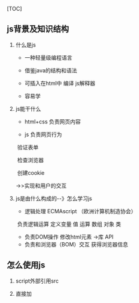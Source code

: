 [TOC]

## js背景及知识结构

1. 什么是js

   - 一种轻量级编程语言

   - 借鉴java的结构和语法

   - 可插入在html中 编译 js解释器

   - 容易学

2. js能干什么

   - html+css 负责网页内容

   - js 负责网页行为

   ​	验证表单

   ​	检查浏览器

   ​	创建cookie

   ->>实现和用户的交互

3. js是由什么构成的--》怎么学习js

   - 逻辑处理  ECMAscript （欧洲计算机制造协会）

   ​	负责逻辑运算 定义变量 值 运算 数组 对象 类

   - 负责DOM操作 修改html元素  ->库   API
   - 负责和浏览器（BOM）交互 获得浏览器信息 

## 怎么使用js

1. script外部引用src

2. 直接加<script>标签

3. 在标签中加属性

   onclick = "     "

## 语法

1. 用字母、数字、特殊符号组成的命令

2. 字母大小写敏感

3. 一行一个命令 

   或者分号区分命令

   最好都用分号

4. 注释

   //单行注释

   /*   */ 多行注释

5. 输出

   alert()

   console.log()

### 值

- 数字
  + 整数
  + 小数 浮点数
- 字符串
- 布尔值

### 变量

直接量

变量是容器

​	把直接量（数字、字符串）打包下 变成对象  产生一个地址  放在变量中

#### 变量声明

创建变量	var x  

给变量一个值	x = "hello world"

​	可以写在一起	var x=1

​	可以同时声明多个变量	var x, y ,z

​											var x=1,y=2,z=3

变量名规则

- 数字、字母、下划线组成
- 第一位是字母或者下划线 一般是字母开始
- 区分大小写

### 运算符

- 算数运算符

  +-*/	还有取模%

  顺序	从左往右  先计算括号里面的  先乘除后加减  

  加法注意：

  ~~~javascript
  1 + "a"
  //有字符串 左右两边当字符串能处理  结果是1a
  
  1 + false 
  //有布尔值 true=1 false=0  结果是1+0=1
  
  false + "a"
  //结果是 falsea
  
  //- * /都是转成数字
  
  ~~~

- 赋值运算符

  a = a + 10

  a += 10

- 比较运算符

  ~~~javascript
  a = 1 > 2
  //a = false
  
  2 >= 2
  //true
  
  0 == false
  //返回true   == 比较值  两边都转成数字
  
  0 === false
  //返回false  0是数字  falase是布尔值   === 比较类型和值
  
  //  !=
  ~~~

- 逻辑运算符

  &&    两边是布尔值  得到的结果也是布尔值  true && true  返回true

  ||     a  ||  b 中一个true  返回true

  !    

- 按位运算符

  后面再说
  
- 自增运算符

  ~~~javascript
  ++a;
  a++;
   
  ~~~

  一元运算符操作一个变量  ++a

  二元运算符操作两个变量   a+b

  一元运算优先级高于二元运算

### 数据类型

js是弱类型

- 小结

  6种基本类型：

  number   int	float

  string   字符串

  boolean  true false

  null   对象是空 null

  undefined   undefined  变量未定义  var x   x这时候是undefied

  object   除了上面，都是对象

null = = undefined   结果是true

Number()、String()、Boolean()创建的是对象

#### 判断数据类型

常用4种方式

- `typeof`

  注意null function

  ​	`typeof null `会判断的是`"object"`

  ​	`typeof function(){}` 判断的是`"function"`

  无法判断对象的具体类型

- `Object.prototype.toString.call(x)`

  推荐使用此方法

  怎么判断数据类型是数组？ 用该方法

  不判断自定义的对象的具体类型   可以判断正则表达

- `instanceof`

  仅能判断对象的具体类型

  `1 instanceof Number ` 返回`false`

- constructor

  `(1).constructor`   返回`Number`

  查看对象对应的构造函数

  很方便造假
  
  
  
  ~~~javascript
  // 判断数组的方式
  var arr = [1,2,3]
  
  console.log(arr.constructor == Array);//返回true,这种方法判断数组不适用不同的window作用域（不同文档下）
  
  Object.prototype.toString.call(要判断的对象名) == "[object Array]"; //该方法判断数组最好
  
  
  // 类数组转数组
  Array.prototype.slice.call(类数组)
  Array.from(类数组)
  [...类数组名]
  ~~~
  
  

原始类型

- 数字 Number
- 字符串 String
- 布尔值 Boolean

- 对象 Object

  系统自带的 

  - 数组 [ ]  把原始类型排列好

  有下标  从零开始

  - 函数

  自定义对象  {}

~~~javascript
var a
//这时候的数据类型是undefined

var a = null
//表示a 是对象（Object）, 是个空对象

typeof()
//看数据类型
~~~



### 自定义数据类型判断

~~~javascript
function func(x) {
    // 基本类型
    var type = typeof x;

    if(type == "object"){
        // js提供的对象类型
        type = Object.prototype.toString.call(x);

        if(type == "[object Object]") {
            // 自定义对象
            type = "[object " + x.constructor.name + "]";
        }
        if(type ==  "[object Null]"){
            // 因为null属于基本类型，为了统一
            type = "null";
        }
        return type;
    }
    return type;
}
~~~





### 数据类型的转换

- 转数字

  Number()  显示转换

  1 + "a"  隐式转换

- 转字符串

  String()  显示转换

  a.toString()  系统自带的





### 流程控制

条件判断

~~~javascript
if(表达式){
    语句
}
~~~

switch选择

~~~javascript
switch(表达式 的值){
    case: 1:
     	a = 1; 
        b ++;
        break;
        //break跳出
    case: 2:
        break;
    default:
        a ++;
        //默认做啥啥啥
}
~~~

循环

重复多次的做事情

~~~javascript
for( var a = 1; a <= 10; a++){
	console.log("XXXX");
}

// b< 10才是真正判断有效的次数
for(var a = 0, b= 0; a<5, b<10; a++, b++) {
    k = a+b; //18 a、b都是9
} 
~~~



~~~javascript
var a = 1;
  while(a <= 10){
  	console.log("XXXX");
  	a = a+1;
  }

  while(true){
      console.log("XXXX");
      a = a+1;
      if(a > 10){
          break;
      }
  }

  //break会跳出while或者switch的大括号 的结束的大括号

//while和for的区别 while一般用于不知道循环次数

  //continue跳到开始的大括号 开始执行循环

  do {
     console.log("XXXX");
      a = a+1; 
  }while(a <=10);
~~~



## 函数

代码的复用，把特定功能的语句打包放在一起

### 定义

~~~javascript
//定义了一个函数
function 函数名(参数){
	执行的语句
}

//调用方式一
函数名()；

//调用方式二
var fname = 函数名；
fname();
~~~

### 三种函数声明方法

~~~javascript
// 1 function 命令
function print(s) {
  console.log(s);
}

// 2 函数表达式
var print = function(s) {
  console.log(s);
};

var print = function x(){
  console.log(typeof x);
};
x // ReferenceError: x is not defined
print() // function
// 采用函数表达式声明函数时，function命令后面不带有函数名。如果加上函数名，该函数名只在函数体内部有效，在函数体外部无效。

// 3 Function 构造函数
var add = new Function(
  'x',
  'y',
  'return x + y'
);

// 等同于 
function add(x, y) {
  return x + y;
}
~~~



### 实参、形参

- 默认值问题（重要）

~~~javascript
function slogan(num, time){
    // if(time == undefined){
    //		time = 7;
	//	}
    time = time || 7;   //给time一个默认值
    
    for(var a = 1; a <= num; a++){
        console.log("XXXX");
    }
}

slogan(10);
~~~

### 动态参数

~~~javascript
//函数调用
// 传参 以数组的形式  存在arguments

// 实现任意参数的求和
function add(){
    var z = 0;
    for(var i = 0;i < arguments.length; i++){
        z += arguments[i];  
    }
    return z;
}

var rs = add(1,2,4,5,23);

// 完善后的写法
function add() {
    let result;
    let len = arguments.length;
    if (len) { // 有传入参数才会计算
        result = 0;
        for (let i = 0; i < len; i++) {
            result = result + arguments[i];
        }
    }
    return result;
}
~~~



### 返回值

~~~javascript
function add(x,y){
	var z = x+y;
	return z;
}
~~~

### 作用域

可访问变量的集合 （对象、函数）

1. 全局作用域（全局变量）

2. 局部作用域（局部变量）

注意函数内定义变量不加var，会被认为是全局变量

### 预解析

js不是编译类的语言  是解析语言

浏览器（js解析器）获得js文件时 ，不立刻执行代码 ，先全篇快速扫描 ，针对变量预先解析

**变量声明**、 **函数声明提前**

函数内也会预解析

~~~reStructuredText
先扫定义的变量  函数声明
	再扫函数声明中的变量
		有var定义的做局部变量   没有var的做全局变量 并且放在函数声明前 
~~~

### 闭包

解决变量私有化问题

有全局变量的的生命周期

起到局部变量的作用

**闭包是指有权访问另一个函数作用域中变量的函数**

~~~javascript
// 计数器每次调用都加一
function add(){
    var counter = 0;
    counte++;
}


// 换种写法
function add(){
    var counter = 0;  //局部变量
    
    plus = function(){  //此处才真正有效 需要调用这个方法
        counter ++; //伪全局变量  有全部变量的生命周期
        console.log("counter  = " + counter);
    }
}

// plus没有加var  是全局函数

// 调用方式
add();  // 先调用add() counter初始化为1
plus();  
plus();

// 注意外面不能直接访问counter，counter是局部变量


// 再换种写法
function add(){
    var counter = 0;  //局部变量
    
    var plus = function() {  //此处才真正有效 需要调用这个方法
        counter ++; //伪全局变量  有全部变量的生命周期
        console.log("counter  = " + counter);
    }
    return plus;
}

var plus = add();
plus();
plus();


// 闭包写法的由来如下

// 上面的写法简写
function add(){
    var counter = 0;  //局部变量
    
    return function() {  //此处才真正有效 需要调用这个方法
        counter++; //伪全局变量  有全部变量的生命周期
        console.log("counter  = " + counter);
    }
}
// 函数的立即执行：函数声明和函数执行放在一起
(add)();

// 把add换成本身的内容,再加上var plus = , 得到闭包传统（标准）的写法
var plus = (function() {
    var counter = 0;  //局部变量
    
    return function(){  //此处才真正有效 需要调用这个方法
        counter ++; //伪全局变量  有全部变量的生命周期
        console.log("counter  = " + counter);
    }
})();
~~~



再扫函数体的局部变量

​	有var 事

## 对象

变量 var

函数 function    一堆语句的集合

对象： 一堆变量  + 一堆函数的集合

### 对象的创建

~~~javascript
// 1 通过”字面量“方式创建
var obj1 = {
	x: 0,
	y: 1,
    z： function(){。。。}
}
// 属性名(string)： 属性值,
// 属性名有特殊字符必须加引号

var person1 = {
    name: "xiaoming",
    sex: "male",
    age: "19",
    slogan: function(){
        console.log("wo shi xiaoming");
    }
}

// 2 通过构造函数创建对象
function Person() {
    this.name = "dongjc";    //通过this关键字设置默认成员
    var worker = 'coding';    //没有this关键字，对象创建后，该变量为非成员
    this.age = 32;
    this.Introduce = function () {
        alert("My name is " + this.name + ".I'm " + this.age);
    };
    alert("My name is " + this.name + ".I'm " + this.age);
};
var person = new Person();
person.Introduce();

// 3 通过Object创建
var person = new Object();
person.name = "dongjc";
person.age = 32;
person.Introduce = function () {
        alert("My name is " + this.name + ".I'm " + this.age);
    };
person.Introduce();

参考阅读：
https://www.cnblogs.com/dongjc/p/5179561.html

~~~

类

- 系统自带的  Array

- 自己创建的

### 对象的属性的基本操作

增删改查  遍历

~~~javascript
//查  用 . 或者 []
person1.name  
//必须引号的必须用[]
person1["name"]


//改
person["name"] = "xiaoming2";

//加
直接赋值。。

//删
delet person1.name

//遍历
for (var pN  in person1 ){ // 这是遍历索引
    console.log("person1的属性名：" + pN + "值 = " + person1[pN] );
}

for value of result中的value是值
for value in result的value是索引
~~~



### 引用和赋值和类

赋值地址  就是引用

~~~javascript
var person1 = {
    name: "xiaoming",
    sex: "male",
    age: "19",
    slogan: function(){
        console.log("wo shi xiaoming");
    }
}

// 现在创建person2

// 用类的形式创建对象
// 创建一个构造函数(类),再new一个
var person2 = new PersonClass();

// ES5中没有关键词class  ES6有关键词class

// 把函数当做类来使用
function PersonClass(){
    this.name = "xiaoming";  //为了区分函数和类  
    this.sex = "male";
    this.age = "19";
    
    this.slogan = function (){
        console.log("wo shi xiaoming");
    }
}
var person1 = new PersonClass();
var person2 = new PersonClass();
person2.name = "xioaming2";


// 构造函数方式
function PersonClass(pName, pSex, pAge){
    this.name = pName || "xiaoming2";  // 设置了默认值
    this.sex = pSex;
    this.age = pAge;
    
    this.slogan = function (){
        console.log("wo shi " + this.name);
    }
}
var person1 = new personClass("xiaoming", "male", 18);
~~~



### 系统自带的构造函数（类）

~~~javascript
var obj1 = {};
var obj2 = new Object();  // 一个空对象


// 万物皆对象  值 + 方法
Number()
	.toString()
Stiring()
Boolean()
Array()

Date()

var data1 = new Date();

date1.getDay();

// 计算代码性能：耗时
var time1 = new Date(); //获得当前时间 本地电脑
var t = 0;
for(var i = 0; i< 100000; i++){
   	t++;
}
var time2 = new Date();
var  n = time2.getTime() - time1.getTime();

// Math不是类 不能new  是命名空间 Math是一个全局对象
Math.radom(); // 0-1 之间的浮点数
Math.radom()*10
// 1-10 之间的整数
Math.floor(Math.random() * 10 + 1)
~~~





## 命名空间

多个人一起

自己的方法都放在一个里面  var cc = {}

cc.age

系统提供的类  有好用的方法





## 表单

输入：内容

```
文本：普通	密码

单选框

多选框

下拉框	
```

提交：提交按钮

http超文本传输协议  保证浏览器和服务器的通信

浏览器主动请求 服务器接受后处理 返回请求结果 浏览器根据结果展示出来

GET POST请求

```html
<form action="" method="">
    <!-- action控制提交给服务器的是哪个网页 -->
    <!-- method默认GET方式  提交的内容放在网址里-->
    POST在控制台network->head可以看到信息
    用户名<input type="text" name="user">
    密码 <input type="password" name="pas">
    性别 <input type="radio" name="sex" value="">男
    	<input type="radio" name="sex" value="">女
    
    复选框
    <input type="checkbox" name="" id="" value="">看书
    <input type="checkbox" name="" id="" value="">吃饭
    <input type="checkbox" name="" id="" value="">睡觉
    
    下拉框
    <select>
        <option value="" value=""></option>
    </select>
    
    <!-- 提交按钮 -->
    <input type="submit">
    <!-- 这里的提交会在url显示 -->
  显示的是name=value 提交给后台（用户名和密码那里直接是输入框中的内容为value）
    post提交不会改变网址 会放在head头里面
</form>
```







## BOM

1.弹窗

```javascript
alert()  只有一个确认  要是字符串才能alert出来
confirm()  确认或取消 返回的是布尔值
prompt("输入啥啥啥"， "默认值啥啥啥")  什么都不输入返回null

都是同步  阻断式
```

2.获取浏览器导航栏信息

- url

```javascript
location.herf 完整的网址
location.toString()

Location.search
 包含URL参数的一个DOMString，开头有一个“?”。
Location.hash
包含块标识符的DOMString，开头有一个“#”
```

- 刷新页面

```javascript
location.reload() 刷新
location.replace()
location.href   当前页面url
```

- 浏览器历史

```javascript
history.back() 后退
history.forward() 前进
history.go() 正数前进 负数后退

history.length  查看有多少历史记录
```

- 浏览器信息 

```javascript
navigator 
关注userAgent字段
navigator.userAgent 查看浏览器信息
```

- 分辨率

```javascript
screen
屏幕大小height weight
浏览器屏幕 不包括系统下方任务栏 availHeight
```

3.计时器

```javascript
1 循环执行
var sil = setInterval(函数名, 时间);
停掉
clearInterval(sil);
```

```javascript
2 一次执行
var sil = setTimeout(函数名，时间)；
停止
clearTimeout();
```

例子

```javascript
var num = 0;
function add() {
    console.log("num = " + ++num)
} 
var sil = setInterval(add, 1000);

//设置10秒后停止
function end() {
    console.log("setTimeout clearInterval")
    clearInterval(sil);
}
setTimeout(end, 10000);
```



## DOM

文档对象模型

一、DOM树

人类理解的是`html`文件 

浏览器理解的是数据结构 DOM 树

	进行查找 修改 遍历 操作

Document
|------ Root Element：html
		|------ Element：head
				|------ Element：title
						|------ Text 
		|------ Element：body
				|------- Element：p
						|------ Text 

--document节点 有且仅有一个

--元素节点（标签节点） 改变该节点、改变样式

--文本节点



二、获取节点

三种常用的方法：

1.通过 id 查找

2.通过标签名查找

3.通过class名查找

~~~javascript
var p1 = document.getElementById("p1");
//返回的是节点

var ps = document.getElementsByTagName("p");
//返回的是数组

var p1 = ps[0];  
//与id获取的结果相同，是个节点

var  = document.getElementsByClassName("txt");
//返回的数组
~~~

4.区别

- 返回结果不同

- id方式只能在document下使用

  tag、class可以在任意元素节点上使用

举例

~~~javascript
var div1 = document.getElementById("div1");
var ps = div1.getElementsByClassNme("txt1");
~~~



三、创建和删除节点

~~~javascript
//创建标签节点
var p = document.createElement("p");
//创建文本节点
var p1txt = document.createTextNode("p1");
p.appendChild(p1txt);

//添加标签节点
div1.appendChild(p);

//删除节点
var div2 = document.getElementById("div2");
div1.removeChild();

//自己删自己
div2.parentNode.removeChild(div2);
~~~

四、修改节点属性和内容

1 修改属性

~~~javascript
//html已经定义好的属性 对象的点 先获取后修改
var img1 = document.getElementById("img1");
img1.src

//注意
img1.className = 
//不能用class 因为是js的关键字

//css的属性获取
img1.style.width = 
txt.style.color = 

//修改自定义属性
   	//获取自定义属性的值
img1.getAttribute("属性名");
	//设置自定义属性 和 属性值
img1.getAttribute("属性名"， "属性值");

//删除属性
img1.removeAttribute("属性名")
~~~

2  修改内容

~~~javascript
var p1 = document.getElementById("p1");
p1.innerHtml = "文本内容"
//可以直接加标签
p1.innerHtml = "<a></a>" //会解析标签

//直接加文本
p1.textContent = "会是纯文本内容"
~~~



**数据结构**

线性：单链表    循环列表    队列    栈    数组

树形：二叉树 	平衡树 	红黑树 

网状：有向图	无向图	（寻路算法	A*算法 ）



## 事件

一、几个概念

- 事件源：产生事件的地方
- 事件的类型：点击 键盘
- 事件的对象 ：记录好 发生事件的信息
- 事件的处理程序：函数
- 注册：把以后会发生的事情 先提前报备

二、注册

实现注册的两种方式：

1. 通过`html`的属性
   - 属性名： on+事件的名字
   - 属性值：方法名

​	直接在`html`设定

```html
<div onclick="add()"></div>
```

​	通过`js`元素对象设定

```javascript
var num = 0;
function add() {
    console.log("点击: "+ ++num)
}
```

对象的时候只需要写函数的名字就可，不用带括号

2. 通过调用系统提供的方法

```javascript
div1.addEventListener("事件类型"， 函数， 事件的处理方式)
//事件处理方式是布尔值 false冒泡  true捕获

div.removeEventListener()
//删除事件
//ie8及之前不支持addEventListener()
//用attachEvent() detachEvent()
```



三、事件函数和事件对象

事件函数 有 事件对象`event`：

提供了事件的详细信息：

- 具体事件发生的元素
- 鼠标的位置
- 点击的状态
- 键盘的按键

```javascript
MouseEvent  
//基于屏幕左上角  多个屏幕是合并屏幕的位置
screenX
ScreenY
//基于浏览器左上角
ClientX
ClientY

KeyboardEvent
//code是对应的按键的值

//ie8及之前的不支持event参数
//在事件函数中加上windows.event;可以按照下方的方式写
var e = event || window.event
```

- 注意有的事件对象会有默认值

举例

a标签默认点击连接后跳转到新页面

我需要的是当前页面的某些刷新

这时候需要取消默认值

```javascript
//取消默认操作
event.preventDefault();

//a.onclick添加事件 用：
return false;
//只针对a.onclick才可以使用  addEventListener无效

//ie8
event.returnvalue = false;
```



四、事件的传播

互相嵌套的标签，只有被点的标签才能发生点击事件？

默认情况下，点击页面的节点，在传播路径上的标签 ，都会监听到对应的事件

1.传播路径

- 事件流：接受事件的顺序

- 两个阶段

  捕获

  从起始点传播的目标位置

- 冒泡

  从目标位置传播到起始点

  addEventListener

  注意：并不是所有都有冒泡事件 如键盘的输入时间

​	终止冒泡事件`e.stopPropagation();`

2.事件代理

```javascript
event.target
//只在一个父级元素绑定事件，就可以控制子元素的事件，性能优化

点击li时，会冒泡到ul,触发ul的绑定的点击事件
```









## 引入js的两种方式

1. 嵌入代码

   可以有多个代码块

2. 引入外部文件

   下载

   解析

   执行



## js加载模式

### 阻塞加载

页面显示慢



### 延迟加载

表示脚本可以延迟到文档完全被解析和显示之后再执行

单开一个线程（ 并发）  进行下载、解析（加载的概念包括了下载和解析以及执行？）

DOM树结束后 再执行

~~~html
<script defer src="1.js"></script>

<!-- xhtml严格的写法 -->
<script defer="defer" src="1.js"></script>

效果和把<script></script>放在最后一样
~~~



### 异步加载

立即下载脚本，但不应妨碍页面中其他的操作

单开一个线程（ 并发）  进行下载、解析  解析完成就可以塞回去执行

~~~html
<script async src="1.js"></script>

<!-- xhtml严格的写法 -->
<script async="async" src="1.js"></script>
~~~

区别

| 延迟加载 defer                                               | 异步加载 async                                               |
| ------------------------------------------------------------ | :----------------------------------------------------------- |
| 1 并发<br />2 多个js,按定义的顺序执行<br />3 文档解析完才执行<br />4 在DOMContentLoaded事件之前执行完<br />5 只支持外部引入，IE7以前的除外 | 1 并发<br />2 多个js，不一定按顺序执行<br />3 加载完就执行，在load事件之前<br />4 在load事件之前执行完<br />5 只支持外部引入方式 |





## 数字

![1558531255920](E:\笔记\img\1558531255920.png)

0.1+0.2 = = 0.3 返回false

由于转成二进制存储，导致精度丢失

整数没有精度丢失的问题

标准  IEEE-754  制定的  会有精度问题

0.1+0.3 ==  0.4    返回true   就像1/3 + 2/3 =1一样   精度互相叠加 抵消

实际生活中转成整数  换单位  小数变整数   最后显示再换回来单位

确定小数位数math方法

科学计数法

typeof  NaN    返回number

### 进制

~~~javascript
// 二进制  0b开头
var x = 0b1010

// 八进制  0开头
var x = 012

// 十六进制  0x开头
var x = 0x00A


2^10 = 1024
计算机最小存储计量单位是 bit
1个字节B = 8位  utf-8 1个汉字 3个字节
(1Byte = 8 bit)
1024Bytes(1024字节) = 1kB
1024kB = 1MB
1024MB = 1GB
TB PB ZB YB BB NB DB
~~~



2^53就是最大安全值

前面的1位代表正负

10位代表指数部分

### 十进制转二进制

#### 正整数	

除以二取余数  倒序

#### 小数	

乘二取整 正序

​	0.2  转成二进制

​	0.2 * 2       0

​	0.4 * 2		0

​	0.8 * 2		1     1.6剩下0.6继续算

​	0.6 * 2		1  	

​	0.2 * 2 		0         无穷无尽

00110........

#### 大于1的小数

拆成整数和小数部分分别计算

#### 负整数

正整数的基础上，取反并加1



## 字符串

组成： 单或双引号包裹的Unicode字符、数字、各种符号

二进制一一对应字母     用128个字符  并且只占用1个字节（8位）来表示这些字母  --》 ASCII   默认8位来做字符的映射关系  最多能表示2^8（256）个字符

产生Unicode字符  用2个字节(16位)  可以映射2^16（65536）个字符

​	UTF-8是编码规则

注意：

- 在一行内   不然用 \ 换行
- 引号要成对
- 字符串中的字符都有自己下标的位置，可以用数组形式取到
- 特殊字符要用转移字符表示：换行、单引号

转义字符：改变字符本来的意思

\r  回车

字符串的比较  很重要   在MDN上查看

[链接](<https://developer.mozilla.org/zh-CN/docs/Web/JavaScript/Reference/Global_Objects/String#Comparing_strings>)



## 运算规则

运算规则

1. 先完成优先级高的

2. 同一优先级从左往右

   

优先级简单记忆：

- 一元（a++） 二元(a+b) 三元(?:) 运算符

- 操作的元素越多，优先级越低

- 赋值运算最低

  void:  表明一个运算没有返回值

  

## 堆和栈

数据结构的栈和堆，  数据的先进后出、先进先出

内存分配的栈和堆：

栈：系统自动分配，物理内存连续的

堆： 动态创建，物理地址不连续，程序自行维护





## 函数



## 函数的参数和arguments



## 递归

函数自己调用自己 并且要有终止条件（保证不会死循环）

~~~javascript
function f(n){
    console.log(n);
    if(n <= 1){
        return;
    }
    return f(n-1)
}

//运行f(3),按顺序打印3 2 1 
~~~

递归思维：把复杂的问题，拆成越来越简单的问题，直到能够获得结果

​	栈的概念：先进后出（不是存储，是数据结构）



### **利用arguments.callee实现递归**

~~~javascript
function factorial(num) { 
    if(num<=1) { 
        return 1; 
    }else { 
        return num * arguments.callee(num-1); 
    } 
} 

~~~

[参考](<https://blog.csdn.net/qq_16339527/article/details/53231725>)





## 闭包

三要素

- 嵌套结构的函数
- 内部函数访问了外部函数的变量
- 在外部函数的外面，调用内部函数

~~~javascript
// 闭包函数
function f(){
    var a = 1;
    function e(){
        a ++;
        console.log(a);
    }
    return e;
}
var fe = f();
fe();


// 闭包另一种写法
var fee;
function f(){
    var a = 1;
    fee = function e(){
        a ++;
        console.log(a);
    }
// return e;  //不一定要有返回值
}
// var fe = f();
// fe();
f()
fee();	


// 普通函数
function f1(){
    var a = 1;
    function e1(){
        a ++;
        console.log("普通函数" + a);
    }
   	e1();
}
~~~

概念

​	闭包是由函数以及创造该函数的词法环境组合而成

​	这个环境包含了这个闭包创建时所能访问的所有全局变量

简单的类的特性

  会产生闭包对象

~~~html
常见错误
循环内使用闭包函数
解决方法
1.使用立即执行函数
2.使用多个闭包函数
<ul>
    <li>li1</li>
    <li>li2</li>
    <li>li3</li>
    <li>li4</li>
    <li>li5</li>
</ul>

<script>
function showID(id){
    console.log("li: " + id );
}
function setClick(){
    var ary = document.getElementsByTagName("li");
    for(var i = 0;i< 5; i++){
        ary[i].onclick = function(){
            showID(i + 1);
        }
    }
}
</script>
最后打印的都是  li : 6 

重新写;
<script>
function showID(id){
    console.log("li: " + id );
}
function clickMake(id){
    return function (){
        showID(id);
    }
}    
function setClick(){
    var ary = document.getElementsByTagName("li");
    for(var i = 0;i< 5; i++){
        ary[i].onclick = clickMake(i+1);        
            // function(){
           //  showID(i + 1);
      //   }
    }
}
</script>


立即执行函数
<script>
function showID(id){
    console.log("li: " + id );
}
function setClick(){
    var ary = document.getElementsByTagName("li");
    for(var i = 0;i< 5; i++){
        // 形成匿名函数的闭包
        (function (){
            var id = i
            ary[i].onclick = function(){
                showID(i + 1);
            };
        })
        // ary[i].onclick = clickMake(i+1);
    }
}
</script>


es6大法好！！闭包消耗性能
<script>
function showID(id){
    console.log("li: " + id );
}
function setClick(){
    var ary = document.getElementsByTagName("li");
    for(var i = 0;i< 5; i++){
        let id = i;
        ary[id].onclick = function (){
            showID(id + 1);
        }

        // 形成匿名函数的闭包
        //(function (){
            //var id = i
            //ary[i].onclick = function(){
                //showID(i + 1);
            //};
        //})
        // ary[i].onclick = clickMake(i+1);
    //}
}
</script>

~~~
